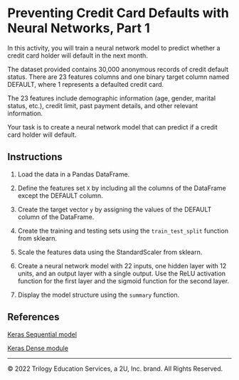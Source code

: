 # Preventing Credit Card Defaults with Neural Networks, Part 1

In this activity, you will train a neural network model to predict whether a credit card holder will default in the next month.

The dataset provided contains 30,000 anonymous records of credit default status. There are 23 features columns and one binary target column named DEFAULT, where 1 represents a defaulted credit card.

The 23 features include demographic information (age, gender, marital status, etc.), credit limit, past payment details, and other relevant information.

Your task is to create a neural network model that can predict if a credit card holder will default.

## Instructions

1. Load the data in a Pandas DataFrame.

2. Define the features set `X` by including all the columns of the DataFrame except the DEFAULT column.

3. Create the target vector `y` by assigning the values of the DEFAULT column of the DataFrame.

4. Create the training and testing sets using the `train_test_split` function from sklearn.

5. Scale the features data using the StandardScaler from sklearn.

6. Create a neural network model with 22 inputs, one hidden layer with 12 units, and an output layer with a single output. Use the ReLU activation function for the first layer and the sigmoid function for the second layer.

7. Display the model structure using the `summary` function.

## References

[Keras Sequential model](https://keras.io/api/models/sequential/)

[Keras Dense module](https://keras.io/api/layers/core_layers/dense/)

---

© 2022 Trilogy Education Services, a 2U, Inc. brand. All Rights Reserved.